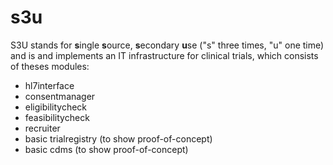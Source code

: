 s3u
===

S3U stands for **s**ingle **s**ource, **s**econdary **u**se ("s" three times, "u" one time) and is and implements an IT infrastructure for clinical trials, which consists of theses modules:
- hl7interface
- consentmanager
- eligibilitycheck
- feasibilitycheck
- recruiter
- basic trialregistry (to show proof-of-concept)
- basic cdms (to show proof-of-concept)
